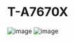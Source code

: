 # T-A7670X
![image](https://github.com/Xinyuan-LilyGO/T-A7670X/blob/main/image/A7670_1.jpg)
![image](https://github.com/Xinyuan-LilyGO/T-A7670X/blob/main/image/A7670_2.jpg)


